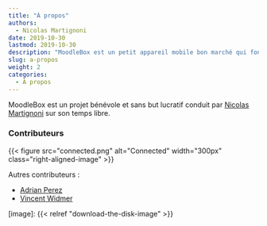 ```yaml
---
title: "À propos"
authors:
  - Nicolas Martignoni
date: 2019-10-30
lastmod: 2019-10-30
description: "MoodleBox est un petit appareil mobile bon marché qui fonctionne sans Internet, et qui combine un point d'accès sans fils avec un serveur Moodle complet."
slug: a-propos
weight: 2
categories:
  - À propos
---
```

MoodleBox est un projet bénévole et sans but lucratif conduit par [Nicolas Martignoni][nicolas] sur son temps libre.

### Contributeurs

{{< figure src="connected.png" alt="Connected" width="300px" class="right-aligned-image" >}}

Autres contributeurs :

- [Adrian Perez][adpe]
- [Vincent Widmer][smallhacks]


 [1]: https://moodle.org
 [2]: https://stellarium.org/
 [3]: https://mahara.org/
 [4]: https://www.webtrees.net/
 [5]: https://modx.com/
 [nicolas]: https://blog.martignoni.net/a-propos/
 [krause]: https://moodle.org/user/profile.php?id=70180
 [ratna]: https://moodle.org/user/profile.php?id=41095
 [adpe]: https://adrianperez.me/
 [smallhacks]: https://github.com/smallhacks
 [image]: {{< relref "download-the-disk-image" >}}
